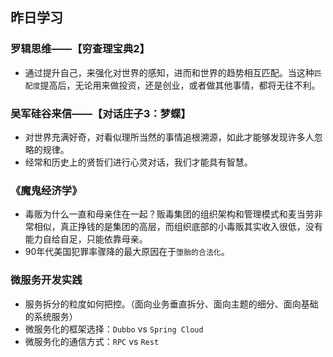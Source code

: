 ## 昨日学习

### 罗辑思维——【穷查理宝典2】

- 通过提升自己，来强化对世界的感知，进而和世界的趋势相互匹配。当这种`匹配度`提高后，无论用来做投资，还是创业，或者做其他事情，都将无往不利。

### 吴军硅谷来信——【对话庄子3：梦蝶】

- 对世界充满好奇，对看似理所当然的事情追根溯源，如此才能够发现许多人忽略的规律。
- 经常和历史上的贤哲们进行心灵对话，我们才能具有智慧。

### 《魔鬼经济学》

- 毒贩为什么一直和母亲住在一起？贩毒集团的组织架构和管理模式和麦当劳非常相似，真正挣钱的是集团的高层，而组织底部的小毒贩其实收入很低，没有能力自给自足，只能依靠母亲。
- 90年代美国犯罪率骤降的最大原因在于`堕胎的合法化`。

### 微服务开发实践

- 服务拆分的粒度如何把控。（面向业务垂直拆分、面向主题的细分、面向基础的系统服务）
- 微服务化的框架选择：`Dubbo` vs `Spring Cloud`
- 微服务化的通信方式：`RPC` vs `Rest`